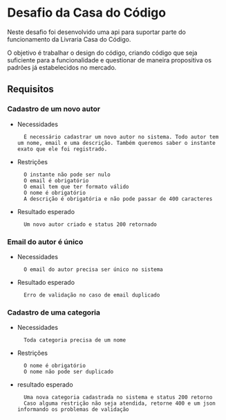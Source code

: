 # Desafio da Casa do Código

Neste desafio foi desenvolvido uma api para suportar parte do funcionamento da Livraria Casa do Código.

O objetivo é trabalhar o design do código, criando código que seja suficiente para a funcionalidade e questionar de maneira propositiva os padrões já estabelecidos no mercado.

## Requisitos

### Cadastro de um novo autor

+ Necessidades

        É necessário cadastrar um novo autor no sistema. Todo autor tem um nome, email e uma descrição. Também queremos saber o instante exato que ele foi registrado.

+ Restrições

        O instante não pode ser nulo
        O email é obrigatório
        O email tem que ter formato válido
        O nome é obrigatório
        A descrição é obrigatória e não pode passar de 400 caracteres

+ Resultado esperado

        Um novo autor criado e status 200 retornado

### Email do autor é único

+ Necessidades

        O email do autor precisa ser único no sistema

+ Resultado esperado

        Erro de validação no caso de email duplicado

### Cadastro de uma categoria

+ Necessidades

        Toda categoria precisa de um nome

+ Restrições

        O nome é obrigatório
        O nome não pode ser duplicado

+ resultado esperado

        Uma nova categoria cadastrada no sistema e status 200 retorno
        Caso alguma restrição não seja atendida, retorne 400 e um json informando os problemas de validação

